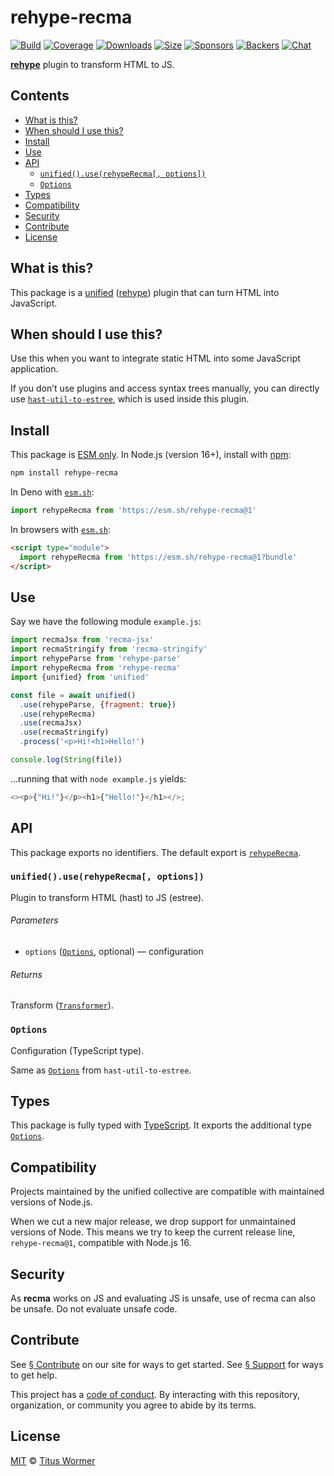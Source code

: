 # rehype-recma

[![Build][badge-build-image]][badge-build-url]
[![Coverage][badge-coverage-image]][badge-coverage-url]
[![Downloads][badge-downloads-image]][badge-downloads-url]
[![Size][badge-size-image]][badge-size-url]
[![Sponsors][badge-sponsors-image]][badge-collective-url]
[![Backers][badge-backers-image]][badge-collective-url]
[![Chat][badge-chat-image]][badge-chat-url]

**[rehype][github-rehype]** plugin to transform HTML to JS.

## Contents

* [What is this?](#what-is-this)
* [When should I use this?](#when-should-i-use-this)
* [Install](#install)
* [Use](#use)
* [API](#api)
  * [`unified().use(rehypeRecma[, options])`](#unifieduserehyperecma-options)
  * [`Options`](#options)
* [Types](#types)
* [Compatibility](#compatibility)
* [Security](#security)
* [Contribute](#contribute)
* [License](#license)

## What is this?

This package is a [unified][github-unified] ([rehype][github-rehype]) plugin
that can turn HTML into JavaScript.

## When should I use this?

Use this when you want to integrate static HTML into some JavaScript
application.

If you don’t use plugins and access syntax trees manually,
you can directly use [`hast-util-to-estree`][github-hast-util-to-estree],
which is used inside this plugin.

## Install

This package is [ESM only][github-gist-esm].
In Node.js (version 16+),
install with [npm][npm-install]:

```sh
npm install rehype-recma
```

In Deno with [`esm.sh`][esmsh]:

```js
import rehypeRecma from 'https://esm.sh/rehype-recma@1'
```

In browsers with [`esm.sh`][esmsh]:

```html
<script type="module">
  import rehypeRecma from 'https://esm.sh/rehype-recma@1?bundle'
</script>
```

## Use

Say we have the following module `example.js`:

```js
import recmaJsx from 'recma-jsx'
import recmaStringify from 'recma-stringify'
import rehypeParse from 'rehype-parse'
import rehypeRecma from 'rehype-recma'
import {unified} from 'unified'

const file = await unified()
  .use(rehypeParse, {fragment: true})
  .use(rehypeRecma)
  .use(recmaJsx)
  .use(recmaStringify)
  .process('<p>Hi!<h1>Hello!')

console.log(String(file))
```

…running that with `node example.js` yields:

```js
<><p>{"Hi!"}</p><h1>{"Hello!"}</h1></>;
```

## API

This package exports no identifiers.
The default export is [`rehypeRecma`][api-rehype-recma].

### `unified().use(rehypeRecma[, options])`

Plugin to transform HTML (hast) to JS (estree).

###### Parameters

* `options` ([`Options`][api-options], optional)
  — configuration

###### Returns

Transform ([`Transformer`][github-unified-transformer]).

### `Options`

Configuration (TypeScript type).

Same as [`Options`][github-hast-util-to-estree-options]
from `hast-util-to-estree`.

## Types

This package is fully typed with [TypeScript][].
It exports the additional type [`Options`][api-options].

## Compatibility

Projects maintained by the unified collective are compatible with maintained
versions of Node.js.

When we cut a new major release,
we drop support for unmaintained versions of Node.
This means we try to keep the current release line,
`rehype-recma@1`,
compatible with Node.js 16.

## Security

As **recma** works on JS and evaluating JS is unsafe,
use of recma can also be unsafe.
Do not evaluate unsafe code.

## Contribute

See [§ Contribute][mdxjs-contribute] on our site for ways to get started.
See [§ Support][mdxjs-support] for ways to get help.

This project has a [code of conduct][health-coc].
By interacting with this repository,
organization,
or community you agree to abide by its terms.

## License

[MIT][file-license] © [Titus Wormer][wooorm]

<!-- Definitions -->

[api-options]: #options

[api-rehype-recma]: #unifieduserehyperecma-options

[badge-backers-image]: https://opencollective.com/unified/backers/badge.svg

[badge-build-image]: https://github.com/mdx-js/recma/actions/workflows/main.yml/badge.svg

[badge-build-url]: https://github.com/mdx-js/recma/actions

[badge-chat-image]: https://img.shields.io/badge/chat-discussions-success.svg

[badge-chat-url]: https://github.com/mdx-js/mdx/discussions

[badge-collective-url]: https://opencollective.com/unified

[badge-coverage-image]: https://img.shields.io/codecov/c/github/mdx-js/recma.svg

[badge-coverage-url]: https://codecov.io/github/mdx-js/recma

[badge-downloads-image]: https://img.shields.io/npm/dm/rehype-recma.svg

[badge-downloads-url]: https://www.npmjs.com/package/rehype-recma

[badge-size-image]: https://img.shields.io/bundlejs/size/rehype-recma

[badge-size-url]: https://bundlejs.com/?q=rehype-recma

[badge-sponsors-image]: https://opencollective.com/unified/sponsors/badge.svg

[esmsh]: https://esm.sh

[file-license]: license

[github-gist-esm]: https://gist.github.com/sindresorhus/a39789f98801d908bbc7ff3ecc99d99c

[github-hast-util-to-estree]: https://github.com/syntax-tree/hast-util-to-estree

[github-hast-util-to-estree-options]: https://github.com/syntax-tree/hast-util-to-estree#options

[github-rehype]: https://github.com/rehypejs/rehype

[github-unified]: https://github.com/unifiedjs/unified

[github-unified-transformer]: https://github.com/unifiedjs/unified#transformer

[health-coc]: https://github.com/mdx-js/.github/blob/main/code-of-conduct.md

[mdxjs-contribute]: https://mdxjs.com/community/contribute/

[mdxjs-support]: https://mdxjs.com/community/support/

[npm-install]: https://docs.npmjs.com/cli/install

[typescript]: https://www.typescriptlang.org

[wooorm]: https://wooorm.com

